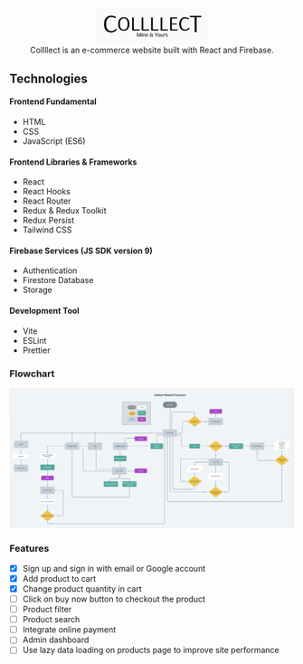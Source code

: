 <p align="center">
  <img src="https://github.com/williamafil/collllection-shop/blob/main/src/images/logo.png?raw=true" width="200">
  <br />
  Collllect is an e-commerce website built with React and Firebase.
</p>

## Technologies

#### Frontend Fundamental

- HTML
- CSS
- JavaScript (ES6)

#### Frontend Libraries & Frameworks

- React
- React Hooks
- React Router
- Redux & Redux Toolkit
- Redux Persist
- Tailwind CSS

#### Firebase Services (JS SDK version 9)

- Authentication
- Firestore Database
- Storage

#### Development Tool

- Vite
- ESLint
- Prettier

### Flowchart

![](https://github.com/williamafil/collllection-shop/blob/main/src/images/collllect_flowchart.png?raw=true)

### Features

- [x] Sign up and sign in with email or Google account
- [x] Add product to cart
- [x] Change product quantity in cart
- [ ] Click on buy now button to checkout the product
- [ ] Product filter
- [ ] Product search
- [ ] Integrate online payment
- [ ] Admin dashboard
- [ ] Use lazy data loading on products page to improve site performance
